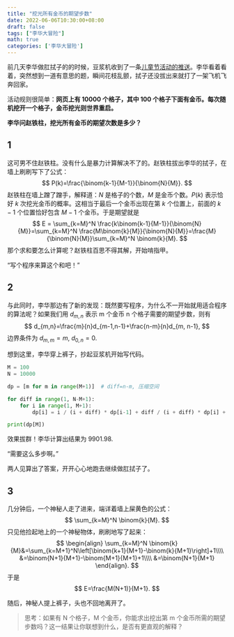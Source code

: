 ```yaml
---
title: "挖光所有金币的期望步数"
date: 2022-06-06T10:30:00+08:00
draft: false
tags: ["李华大冒险"]
math: true
categories: ['李华大冒险']
---
```


前几天李华做肛拭子的的时候，豆浆机收到了一条[儿童节活动的推送](https://mp.weixin.qq.com/s/kMgM8gbjicOi658jJJGpMw)。李华看着看着，突然想到一道有意思的题，瞬间花枝乱颤，拭子还没拔出来就打了一架飞机飞奔回家。

<!--more-->

活动规则很简单：**网页上有 10000 个格子，其中 100 个格子下面有金币。每次随机挖开一个格子，金币挖光则世界重启。**

**李华问赵铁柱，挖光所有金币的期望次数是多少？**

## 1

这可男不住赵铁柱。没有什么是暴力计算解决不了的。赵铁柱拔出李华的拭子，在墙上刷刷写下了公式：
$$
P(k)=\frac{\binom{k-1}{M-1}}{\binom{N}{M}}.
$$
赵铁柱在墙上蹭了蹭手，解释道：$N$ 是格子的个数，$M$ 是金币个数。$P(k)$ 表示恰好 $k$ 次挖光金币的概率。这相当于最后一个金币出现在第 $k$ 个位置上，前面的 $k-1$ 个位置恰好包含 $M-1$ 个金币。于是期望就是
$$
E = \sum_{k=M}^N \frac{k\binom{k-1}{M-1}}{\binom{N}{M}}=\sum_{k=M}^N \frac{M\binom{k}{M}}{\binom{N}{M}}=\frac{M}{\binom{N}{M}}\sum_{k=M}^N \binom{k}{M}.
$$
那个求和要怎么计算呢？赵铁柱百思不得其解，开始啃指甲。

“写个程序来算这个和吧！”

## 2

与此同时，李华那边有了新的发现：既然要写程序，为什么不一开始就用适合程序的算法呢？如果我们用 $d_{m,n}$ 表示 m 个金币 n 个格子需要的期望步数，则有
$$
d_{m,n}=\frac{m}{n}d_{m-1,n-1}+\frac{n-m}{n}d_{m, n-1},
$$
边界条件为 $d_{m,m}=m,\ d_{0,n}=0$.

想到这里，李华穿上裤子，抄起豆浆机开始写代码。

```python
M = 100
N = 10000

dp = [m for m in range(M+1)]  # diff=n-m, 压缩空间

for diff in range(1, N-M+1):
    for i in range(1, M+1):
        dp[i] = i / (i + diff) * dp[i-1] + diff / (i + diff) * dp[i] + 1

print(dp[M])
```

效果拔群！李华计算出结果为 9901.98.

“需要这么多步啊。”

两人见算出了答案，开开心心地跑去继续做肛拭子了。

## 3

几分钟后，一个神秘人走了进来，端详着墙上屎黄色的公式：
$$
\sum_{k=M}^N \binom{k}{M}.
$$
只见他捡起地上的一个神秘物体，刷刷地写了起来：
$$
\begin{align}
\sum_{k=M}^N \binom{k}{M}&=\sum_{k=M+1}^N\left[\binom{k+1}{M+1}-\binom{k}{M+1}\right]+1\\\\
&=\binom{N+1}{M+1}-\binom{M+1}{M+1}+1\\\\
&=\binom{N+1}{M+1}
\end{align}.
$$
于是
$$
E=\frac{M(N+1)}{M+1}.
$$

随后，神秘人提上裤子，头也不回地离开了。



> 思考：如果有 N 个格子，M 个金币，你能求出挖出第 m 个金币所需的期望步数吗？这一结果让你联想到什么，是否有更直观的解释？